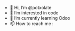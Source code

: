 - 👋 Hi, I’m @potxolate
- 👀 I’m interested in code
- 🌱 I’m currently learning Odoo
- 📫 How to reach me : 

<!---
potxolate/potxolate is a ✨ special ✨ repository because its `README.md` (this file) appears on your GitHub profile.
You can click the Preview link to take a look at your changes.
--->
